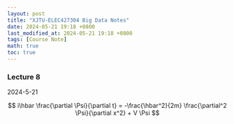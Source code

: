 ```yaml
---
layout: post
title: "XJTU-ELEC427304 Big Data Notes"
date: 2024-05-21 19:18 +0800
last_modified_at: 2024-05-21 19:18 +0800
tags: [Course Note]
math: true
toc: true
---
```

### Lecture 8
2024-5-21


$$
i\hbar \frac{\partial \Psi}{\partial t} = -\frac{\hbar^2}{2m}
\frac{\partial^2 \Psi}{\partial x^2} + V \Psi
$$

